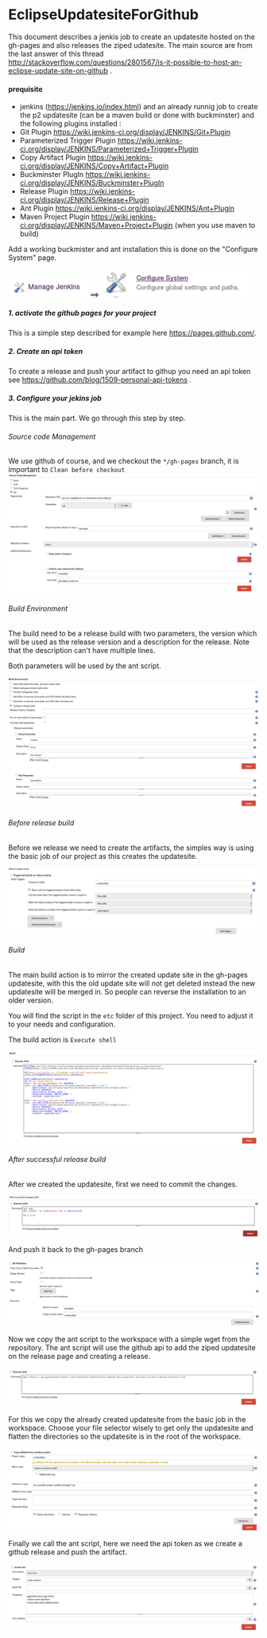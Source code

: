 # EclipseUpdatesiteForGithub

This document describes a jenkis job to create an updatesite hosted on the gh-pages and also releases the ziped udatesite.
The main source are from the last answer of this thread  http://stackoverflow.com/questions/2801567/is-it-possible-to-host-an-eclipse-update-site-on-github . 

#### prequisite

* jenkins  (https://jenkins.io/index.html) and an already runnig job to create the p2 updatesite (can be a maven build or done with buckminster) and the following plugins installed :
 * Git Plugin  https://wiki.jenkins-ci.org/display/JENKINS/Git+Plugin
 * Parameterized Trigger Plugin https://wiki.jenkins-ci.org/display/JENKINS/Parameterized+Trigger+Plugin
 * Copy Artifact Plugin https://wiki.jenkins-ci.org/display/JENKINS/Copy+Artifact+Plugin
 * Buckminster PlugIn https://wiki.jenkins-ci.org/display/JENKINS/Buckminster+PlugIn
 * Release Plugin https://wiki.jenkins-ci.org/display/JENKINS/Release+Plugin
 * Ant Plugin https://wiki.jenkins-ci.org/display/JENKINS/Ant+Plugin
 * Maven Project Plugin https://wiki.jenkins-ci.org/display/JENKINS/Maven+Project+Plugin (when you use maven to build)
 
Add a working buckmister and ant installation this is done on the "Configure System" page.   
 
 ![manage_jenkins](images/Manage_Jenkins.png) ==>  ![configure_jenkins](images/Configure_System.png) 

##### 1. activate the github pages for your project
 
This is a simple step described for example here https://pages.github.com/.

##### 2. Create an api token

To create a release and push your artifact to githup you need an api token see https://github.com/blog/1509-personal-api-tokens .

##### 3. Configure your jekins job

This is the main part. We go through this step by step.

###### Source code Management

We use github of course, and we checkout the `*/gh-pages` branch, it is important to `Clean before checkout`
![Source_Code_Management](images/Source_Code_Management.png)


###### Build Environment

The build need to be a release build with two parameters, the version which will be used as the release version and a description for the release. Note that the description can't have multiple lines.

Both parameters will be used by the ant script.

![Build_Enviorment](images/Build_Enviorment.png) 


###### Before release build

Before we release we need to create the artifacts, the simples way is using the basic job of our project as this creates the updatesite.

![Before_release_build](images/Before_release_build.png) 

###### Build 

The main build action is to mirror the created update site in the gh-pages updatesite, with this the old update site will not get deleted instead the new updatesite will be merged in. So people can reverse the installation to an older version.

You will find the script in the `etc` folder of this project. You need to adjust it to your needs and configuration.

The build action is `Execute shell`

![build_Execute_shell](images/build_Execute_shell.png) 

###### After successful release build

After we created the updatesite, first we need to commit the changes.

![Commit_updatesite](images/Commit_updatesite.png) 

And push it back to the gh-pages branch

![Git_publisher](images/Git_publisher.png)

Now we copy the ant script to the workspace with a simple wget from the repository. The ant script will use the github api to add the ziped updatesite on the release page and creating a release.

![Get_ant_script](images/Get_ant_script.png)

For this we copy the already created updatesite from the basic job in the workspace. Choose your file selector wisely to get only the updatesite and flatten the directories so the updatesite is in the root of the workspace. 

![Copy_artifacts_from_project](images/Copy_artifacts_from_project.png)

Finally we call the ant script, here we need the api token as we create a github release and push the artifact.

![Invoke_Ant](images/Invoke_Ant.png) 


